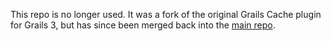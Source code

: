 This repo is no longer used. It was a fork of the original Grails Cache plugin for Grails 3, but has since been merged back into the [main repo](https://github.com/grails-plugins/grails-cache).
